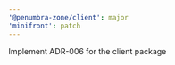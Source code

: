 ```yaml
---
'@penumbra-zone/client': major
'minifront': patch
---
```


Implement ADR-006 for the client package
